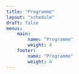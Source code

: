 ```yaml
---
title: "Programme"
layout: "schedule"
draft: false
menus:
    main:
        name: "Programme"
        weight: 4
    footer:
        name: "Programme"
        weight: 4
---
```

